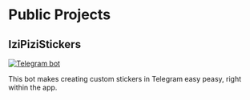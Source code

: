 <h1>Public Projects</h1>

## IziPiziStickers 
[![Telegram bot](https://img.shields.io/badge/bot-online-success?style=plastick&logo=telegram&labelColor=FCFCFC)](https://t.me/make_photo_for_sticker_bot)



This bot makes creating custom stickers in Telegram easy peasy, right within the app.
